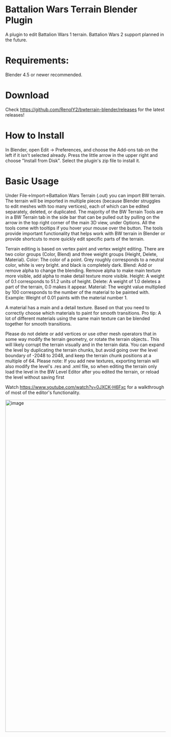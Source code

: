 # Battalion Wars Terrain Blender Plugin
A plugin to edit Battalion Wars 1 terrain.
Battalion Wars 2 support planned in the future.

# Requirements:
Blender 4.5 or newer recommended. 

# Download
Check https://github.com/RenolY2/bwterrain-blender/releases for the latest releases!

# How to Install
In Blender, open Edit -> Preferences, and choose the Add-ons tab on the left if it isn't selected already. Press the little arrow in the upper right and choose "Install from Disk". Select the plugin's zip file to install it.

# Basic Usage
Under File->Import->Battalion Wars Terrain (.out) you can import BW terrain.
The terrain will be imported in multiple pieces (because Blender struggles to edit meshes with too many vertices), each of which can be edited separately, deleted, or duplicated.
The majority of the BW Terrain Tools are in a BW Terrain tab in the side bar that can be pulled out by pulling on the arrow in the top right corner of the main 3D view, under Options.
All the tools come with tooltips if you hover your mouse over the button. The tools provide important functionality that helps work with BW terrain in Blender or provide shortcuts to more quickly edit specific parts of the terrain.

Terrain editing is based on vertex paint and vertex weight editing. There are two color groups (Color, Blend) and three weight groups (Height, Delete, Material).
Color: The color of a point. Grey roughly corresponds to a neutral color, white is very bright. and black is completely dark.
Blend: Add or remove alpha to change the blending. Remove alpha to make main texture more visible, add alpha to make detail texture more visible.
Height: A weight of 0.1 corresponds to 51.2 units of height.
Delete: A weight of 1.0 deletes a part of the terrain, 0.0 makes it appear.
Material: The weight value multiplied by 100 corresponds to the number of the material to be painted with. Example: Weight of 0.01 paints with the material number 1.

A material has a main and a detail texture. Based on that you need to correctly choose which materials to paint for smooth transitions. Pro tip: A lot of different materials using the same main texture can be blended together for smooth transitions. 

Please do not delete or add vertices or use other mesh operators that in some way modify the terrain geometry, or rotate the terrain objects.. This will likely corrupt the terrain visually and in the terrain data. You can expand the level by duplicating the terrain chunks, but avoid going over the level boundary of -2048 to 2048, and keep the terrain chunk positions at a multiple of 64.
Please note: If you add new textures, exporting terrain will also modify the level's .res and .xml file, so when editing the terrain only load the level in the BW Level Editor after you edited the terrain, or reload the level without saving first 

Watch https://www.youtube.com/watch?v=0JXCK-H6Fxc for a walkthrough of most of the editor's functionality.


<img width="1908" height="1040" alt="image" src="https://github.com/user-attachments/assets/203d8927-9bc7-431c-b790-778e0414b9d8" />


